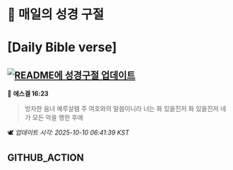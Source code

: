 # 🙏 매일의 성경 구절
# [Daily Bible verse]
## [![README에 성경구절 업데이트](https://github.com/DONGSUKA/first_test/actions/workflows/update-readme-bible.yml/badge.svg)](https://github.com/DONGSUKA/first_test/actions/workflows/update-readme-bible.yml)
<!-- START_BIBLE_VERSE -->
📖 **에스겔 16:23**
> 방자한 음녀 예루살렘 주 여호와의 말씀이니라 너는 화 있을진저 화 있을진저 네가 모든 악을 행한 후에

🕊️ _업데이트 시각: 2025-10-10 06:41:39 KST_
  <!-- END_BIBLE_VERSE -->
## GITHUB_ACTION
